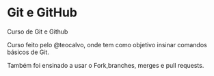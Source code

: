 # Git e GitHub

Curso de Git e Github

Curso feito pelo @teocalvo, onde tem como objetivo insinar comandos básicos de Git.

Também foi ensinado a usar o Fork,branches, merges e pull requests.
